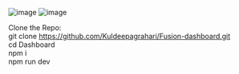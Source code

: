 ![image](https://github.com/user-attachments/assets/d691264c-8580-4c74-84fc-4cb4abc8b62c)
![image](https://github.com/user-attachments/assets/d6d94b79-f8a9-40a5-8730-6903852c98ab)

Clone the Repo:<br />
git clone https://github.com/Kuldeepagrahari/Fusion-dashboard.git <br />
cd Dashboard<br />
npm i<br />
npm run dev<br />
